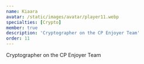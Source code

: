 ```yaml
---
name: Kiaara
avatar: /static/images/avatar/player11.webp
specialties: [Crypto]
member: true
description: 'Cryptographer on the CP Enjoyer Team'
order: 11
---
```


Cryptographer on the CP Enjoyer Team

